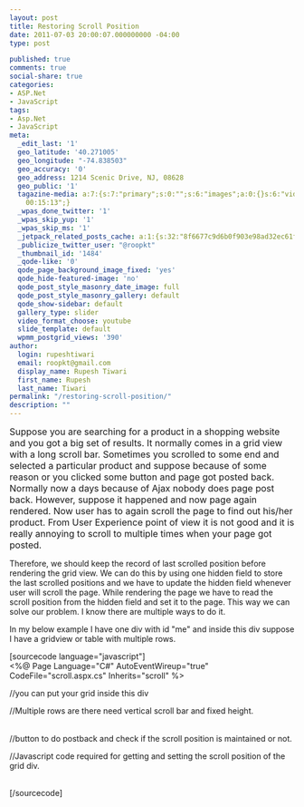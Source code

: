 ```yaml
---
layout: post
title: Restoring Scroll Position
date: 2011-07-03 20:00:07.000000000 -04:00
type: post

published: true
comments: true
social-share: true
categories:
- ASP.Net
- JavaScript
tags:
- Asp.Net
- JavaScript
meta:
  _edit_last: '1'
  geo_latitude: '40.271005'
  geo_longitude: "-74.838503"
  geo_accuracy: '0'
  geo_address: 1214 Scenic Drive, NJ, 08628
  geo_public: '1'
  tagazine-media: a:7:{s:7:"primary";s:0:"";s:6:"images";a:0:{}s:6:"videos";a:0:{}s:11:"image_count";s:1:"0";s:6:"author";s:6:"314015";s:7:"blog_id";s:6:"311011";s:9:"mod_stamp";s:19:"2011-07-04
    00:15:13";}
  _wpas_done_twitter: '1'
  _wpas_skip_yup: '1'
  _wpas_skip_ms: '1'
  _jetpack_related_posts_cache: a:1:{s:32:"8f6677c9d6b0f903e98ad32ec61f8deb";a:2:{s:7:"expires";i:1609959501;s:7:"payload";a:3:{i:0;a:1:{s:2:"id";i:311;}i:1;a:1:{s:2:"id";i:361;}i:2;a:1:{s:2:"id";i:170;}}}}
  _publicize_twitter_user: "@roopkt"
  _thumbnail_id: '1484'
  _qode-like: '0'
  qode_page_background_image_fixed: 'yes'
  qode_hide-featured-image: 'no'
  qode_post_style_masonry_date_image: full
  qode_post_style_masonry_gallery: default
  qode_show-sidebar: default
  gallery_type: slider
  video_format_choose: youtube
  slide_template: default
  wpmm_postgrid_views: '390'
author:
  login: rupeshtiwari
  email: roopkt@gmail.com
  display_name: Rupesh Tiwari
  first_name: Rupesh
  last_name: Tiwari
permalink: "/restoring-scroll-position/"
description: ""
---
```

<p><span style="font-size: medium;">Suppose you are searching for a product in a shopping website and you got a big set of results. It normally comes in a grid view with a long scroll bar. Sometimes you scrolled to some end and selected a particular product and suppose because of some reason or you clicked some button and page got posted back. Normally now a days because of Ajax nobody does page post back. However, suppose it happened and now page again rendered. Now user has to again scroll the page to find out his/her product. From User Experience point of view it is not good and it is really annoying to scroll to multiple times when your page got posted.</span></p>
<p>Therefore, we should keep the record of last scrolled position before rendering the grid view. We can do this by using one hidden field to store the last scrolled positions and we have to update the hidden field whenever user will scroll the page. While rendering the page we have to read the scroll position from the hidden field and set it to the page. This way we can solve our problem. I know there are multiple ways to do it.</p>
<p>In my below example I have one div with id "me" and inside this div suppose I have a gridview or table with multiple rows.</p>
<p>[sourcecode language="javascript"]<br />
&lt;%@ Page Language="C#" AutoEventWireup="true" CodeFile="scroll.aspx.cs" Inherits="scroll" %&gt;</p>
<p><title></title></p>
<style type="text/css">
        div.demo<br />
        {<br />
            background: #CCCCCC none repeat scroll 0 0;<br />
            border: 3px solid #666666;<br />
            margin: 5px;<br />
            padding: 5px;<br />
            position: relative;<br />
            width: 200px;<br />
            height: 100px;<br />
            overflow: auto;<br />
        }<br />
        p<br />
        {<br />
            margin: 10px;<br />
            padding: 5px;<br />
            border: 2px solid #666;<br />
            width: 1000px;<br />
            height: 1000px;<br />
        }<br />
    </style>
<form id="form1" runat="server">
<input type="hidden" runat="server" id="hdnPos" /></p>
<p>//you can put your grid inside this div</p>
<div class="demo" id="me">
<p>//Multiple rows are there need vertical scroll bar and fixed height.</p>
<table></table>
</div>
<p>//button to do postback and check if the scroll position is maintained or not.<br />
<asp:button id="Button1" runat="server" text="Button"></asp:button></p>
<p>//Javascript code required for getting and setting the scroll position of the grid div.<br />
<script type="text/javascript"><br />
        //getting hidden field and grid id.<br />
        var<br />
        hdn = document.getElementById("hdnPos"),<br />
        gridDiv = document.getElementById("me");<br />
        //storing top left scroll position on scroll<br />
        gridDiv.onscroll = function(e) {<br />
            var<br />
            x = gridDiv.scrollTop,<br />
            y = gridDiv.scrollLeft;<br />
            hdn.value = x + "," + y;<br />
        }<br />
        //restoring the top left position on each load.<br />
        window.onload = function(e) {<br />
            var token = hdn.value.split(",");<br />
            gridDiv.scrollTop = token[0] | 0;<br />
            gridDiv.scrollLeft = token[1] | 0;<br />
        }<br />
    </script><br />
</form>
<p>[/sourcecode]</p>

